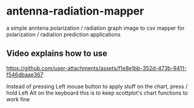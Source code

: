 # antenna-radiation-mapper
a simple anntena polarization / radiation graph image to csv mapper for polarization / radiation prediction applications
## Video explains how to use


https://github.com/user-attachments/assets/f1e8e1bb-352d-473b-9411-f546dbaae367


Instead of pressing Left mouse button to apply stuff on the chart, press / hold Left Alt on the keyboard
this is to keep scottplot's chart functions to work fine
